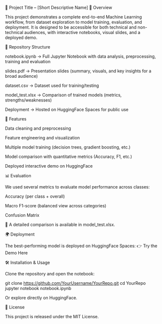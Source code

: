 🧠 Project Title – [Short Descriptive Name]
📌 Overview

This project demonstrates a complete end-to-end Machine Learning workflow, from dataset exploration to model training, evaluation, and deployment.
It is designed to be accessible for both technical and non-technical audiences, with interactive notebooks, visual slides, and a deployed demo.

📂 Repository Structure

notebook.ipynb → Full Jupyter Notebook with data analysis, preprocessing, training and evaluation

slides.pdf → Presentation slides (summary, visuals, and key insights for a broad audience)

dataset.csv → Dataset used for training/testing

model_test.xlsx → Comparison of trained models (metrics, strengths/weaknesses)

Deployment → Hosted on HuggingFace Spaces
 for public use

🚀 Features

Data cleaning and preprocessing

Feature engineering and visualization

Multiple model training (decision trees, gradient boosting, etc.)

Model comparison with quantitative metrics (Accuracy, F1, etc.)

Deployed interactive demo on HuggingFace

📊 Evaluation

We used several metrics to evaluate model performance across classes:

Accuracy (per class + overall)

Macro F1-score (balanced view across categories)

Confusion Matrix

📑 A detailed comparison is available in model_test.xlsx.

🌍 Deployment

The best-performing model is deployed on HuggingFace Spaces:
👉 Try the Demo Here

🛠️ Installation & Usage

Clone the repository and open the notebook:

git clone https://github.com/YourUsername/YourRepo.git
cd YourRepo
jupyter notebook notebook.ipynb


Or explore directly on HuggingFace.

📖 License

This project is released under the MIT License.